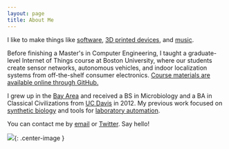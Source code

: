```yaml
---
layout: page
title: About Me
---
```


I like to make things like [software](https://github.com/Nesciosquid/), [3D printed devices](http://www.thingiverse.com/Nesciosquid/designs), and [music](https://soundcloud.com/kirrei/).

Before finishing a Master's in Computer Engineering, I taught a graduate-level Internet of Things course at Boston University, where our students create sensor networks, autonomous vehicles, and indoor localization systems from off-the-shelf consumer electronics. [Course materials are available online through GitHub.](https://github.com/Nesciosquid/EC544_demos)

I grew up in the [Bay Area](https://en.wikipedia.org/wiki/San_Francisco_Bay_Area) and received a BS in Microbiology and a BA in Classical Civilizations from [UC Davis](https://www.ucdavis.edu/) in 2012. My previous work focused on [synthetic biology](http://2011.igem.org/Team:UC_Davis) and tools for [laboratory automation](https://github.com/Nesciosquid/3DuF).

You can contact me by [email](mailto:aaron@heuckroth.com) or [Twitter](https://twitter.com/Nesciosquid). Say hello!

![](http://i.imgur.com/0QcxnNNl.jpg){: .center-image }

